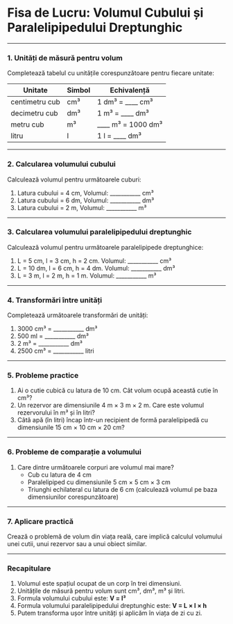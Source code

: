 # Fisa de Lucru: Volumul Cubului și Paralelipipedului Dreptunghic

------

### 1. **Unități de măsură pentru volum**

Completează tabelul cu unitățile corespunzătoare pentru fiecare unitate:

| Unitate        | Simbol | Echivalență        |
| -------------- | ------ | ------------------ |
| centimetru cub | cm³    | 1 dm³ = ____ cm³   |
| decimetru cub  | dm³    | 1 m³ = ____ dm³    |
| metru cub      | m³     | ____ m³ = 1000 dm³ |
| litru          | l      | 1 l = ____ dm³     |

------

### 2. **Calcularea volumului cubului**

Calculează volumul pentru următoarele cuburi:

1. Latura cubului = 4 cm, Volumul: ___________ cm³
2. Latura cubului = 6 dm, Volumul: ___________ dm³
3. Latura cubului = 2 m, Volumul: ___________ m³

------

### 3. **Calcularea volumului paralelipipedului dreptunghic**

Calculează volumul pentru următoarele paralelipipede dreptunghice:

1. L = 5 cm, l = 3 cm, h = 2 cm. Volumul: ___________ cm³
2. L = 10 dm, l = 6 cm, h = 4 dm. Volumul: ___________ dm³
3. L = 3 m, l = 2 m, h = 1 m. Volumul: ___________ m³

------

### 4. **Transformări între unități**

Completează următoarele transformări de unități:

1. 3000 cm³ = ___________ dm³
2. 500 ml = ___________ dm³
3. 2 m³ = ___________ dm³
4. 2500 cm³ = ___________ litri

------

### 5. **Probleme practice**

1. Ai o cutie cubică cu latura de 10 cm. Cât volum ocupă această cutie în cm³?
2. Un rezervor are dimensiunile 4 m × 3 m × 2 m. Care este volumul rezervorului în m³ și în litri?
3. Câtă apă (în litri) încap într-un recipient de formă paralelipipedă cu dimensiunile 15 cm × 10 cm × 20 cm?

------

### 6. **Probleme de comparație a volumului**

1. Care dintre următoarele corpuri are volumul mai mare?
   - Cub cu latura de 4 cm
   - Paralelipiped cu dimensiunile 5 cm × 5 cm × 3 cm
   - Triunghi echilateral cu latura de 6 cm (calculează volumul pe baza dimensiunilor corespunzătoare)

------

### 7. **Aplicare practică**

Crează o problemă de volum din viața reală, care implică calculul volumului unei cutii, unui rezervor sau a unui obiect similar.

------

### Recapitulare

1. Volumul este spațiul ocupat de un corp în trei dimensiuni.
2. Unitățile de măsură pentru volum sunt cm³, dm³, m³ și litri.
3. Formula volumului cubului este: **V = l³**
4. Formula volumului paralelipipedului dreptunghic este: **V = L × l × h**
5. Putem transforma ușor între unități și aplicăm în viața de zi cu zi.
